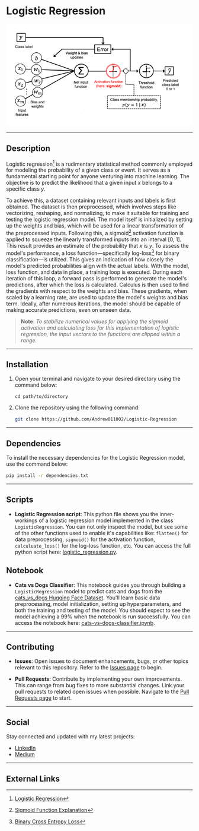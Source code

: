# Logistic Regression

<p align="center">
  <img src="https://github.com/Andrew011002/Logistic-Regression/blob/master/logistic-regression-model-3.png" alt="Logistic Regression Model">
</p>

---

## Description

Logistic regression[^1] is a rudimentary statistical method commonly employed for modeling the probability of a given class or event.
It serves as a fundamental starting point for anyone venturing into machine learning. The objective is to predict the likelihood
that a given input _x_ belongs to a specific class _y_.  

To achieve this, a dataset containing relevant inputs and labels is first obtained. The dataset is then preprocessed, which
involves steps like vectorizing, reshaping, and normalizing, to make it suitable for training and testing the logistic
regression model. The model itself is initialized by setting up the weights and bias, which will be used for a linear
transformation of the preprocessed inputs. Following this, a sigmoid[^2] activation function is applied to squeeze the linearly
transformed inputs into an interval [0, 1]. This result provides an estimate of the probability that _x_ is _y_. To assess the
model's performance, a loss function—specifically log-loss[^3] for binary classification—is utilized. This gives an indication of how
closely the model's predicted probabilities align with the actual labels. With the model, loss function, and data in place, a
training loop is executed. During each iteration of this loop, a forward pass is performed to generate the model's predictions,
after which the loss is calculated. Calculus is then used to find the gradients with respect to the weights and bias. These
gradients, when scaled by a learning rate, are used to update the model's weights and bias term. Ideally, after numerous
iterations, the model should be capable of making accurate predictions, even on unseen data.

> **Note**: _To stabilize numerical values for applying the sigmoid activation and calculating loss
for this implementation of logistic regression, the input vectors to the functions are clipped within a range._

---

## Installation

1. Open your terminal and navigate to your desired directory using the command below:
   
    ```
    cd path/to/directory
    ```

2. Clone the repository using the following command:
   
    ```bash
    git clone https://github.com/Andrew011002/Logistic-Regression
    ```

---

## Dependencies

To install the necessary dependencies for the Logistic Regression model, use the command below:
  ```bash
  pip install -r dependencies.txt
  ```

---

## Scripts

- **Logistic Regression script**: This python file shows you the inner-workings of a logistic regression model implemented in the class `LogisticRegression`. You can not only inspect the model, but see some of the other functions used to enable it's capabilities like: `flatten()` for data preprocessing, `sigmoid()` for the activation function, `calculuate_loss()` for the log-loss function, etc. You can access the full python script here: [logistic_regression.py](https://github.com/Andrew011002/Logistic-Regression/blob/master/logistic_regression.py).

## Notebook

- **Cats vs Dogs Classifier**: This notebook guides you through building a `LogisticRegression` model to predict cats and dogs from the [cats_vs_dogs Hugging Face Dataset](https://huggingface.co/datasets/cats_vs_dogs). You'll learn basic data preprocessing, model initialization, setting up hyperparameters, and both the training and testing of the model. You should expect to see the model achieving a 99% when the notebook is run successfully. You can access the notebook here: [cats-vs-dogs-classifier.ipynb](https://github.com/Andrew011002/Logistic-Regression/blob/master/cats_vs_dogs.ipynb).

---

## Contributing

- **Issues**: Open issues to document enhancements, bugs, or other topics relevant to this repository. Refer to the [Issues page](https://github.com/Andrew011002/Logistic-Regression/issues) to begin.

- **Pull Requests**: Contribute by implementing your own improvements. This can range from bug fixes to more substantial changes. Link your pull requests to related open issues when possible. Navigate to the [Pull Requests page](https://github.com/Andrew011002/Logistic-Regression/pulls) to start.

---

## Social

Stay connected and updated with my latest projects:

- [LinkedIn](https://www.linkedin.com/in/andrewmicholmes/)
- [Medium](https://medium.com/@andmholm)

---

## External Links

[^1]: [Logistic Regression](https://www.ibm.com/topics/logistic-regression)
[^2]: [Sigmoid Function Explanation](https://en.wikipedia.org/wiki/Sigmoid_function)
[^3]: [Binary Cross Entropy Loss](https://arize.com/blog-course/binary-cross-entropy-log-loss)

